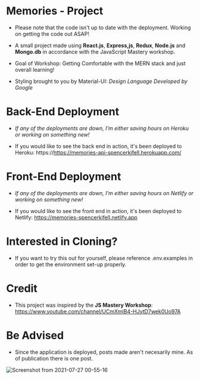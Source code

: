 # Memories - Project

- Please note that the code isn't up to date with the deployment. Working on getting the code out ASAP!

- A small project made using **React.js**, **Express,js**, **Redux**, **Node.js** and **Mongo.db** in accordance with the JavaScript Mastery workshop.
- Goal of Workshop: Getting Comfortable with the MERN stack and just overall learning!
- Styling brought to you by Material-UI: _Design Language Developed by Google_

# Back-End Deployment
- _If any of the deployments are down, I'm either saving hours on Heroku or working on something new!_

- If you would like to see the back end in action, it's been deployed to Heroku: https://https://memories-api-spencerkifell.herokuapp.com/

# Front-End Deployment
- _If any of the deployments are down, I'm either saving hours on Netlify or working on something new!_

- If you would like to see the front end in action, it's been deployed to Netlify: https://memories-spencerkifell.netlify.app

# Interested in Cloning?

- If you want to try this out for yourself, please reference .env.examples in order to get the environment set-up properly.

# Credit

- This project was inspired by the **JS Mastery Workshop**: https://www.youtube.com/channel/UCmXmlB4-HJytD7wek0Uo97A

# Be Advised

- Since the application is deployed, posts made aren't necesarily mine. As of publication there is one post.

![Screenshot from 2021-07-27 00-55-16](https://user-images.githubusercontent.com/49565358/127097630-e82541de-3f32-4e19-8d2d-15e8df3a586f.png)


